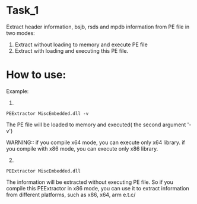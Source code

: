 # Task_1
Extract header information, bsjb, rsds and mpdb information from PE file in two modes:
1. Extract without loading to memory and execute PE file
2. Extract with loading and executing this PE file.

# How to use:

Example:

1.
  ```
  PEExtractor MiscEmbedded.dll -v
  ```

  The PE file will be loaded to memory and executed( the second argument '-v')
  
  WARNING:: if you compile x64 mode, you can execute only x64 library.
            if you compile with x86 mode, you can execute only x86 library.

2.
  ```
  PEExtractor MiscEmbedded.dll
  ```
 The information will be extracted without executing PE file. So if you compile this PEExtractor in x86 mode, you can use it to extract
 information from different platforms, such as x86, x64, arm e.t.c/
 
